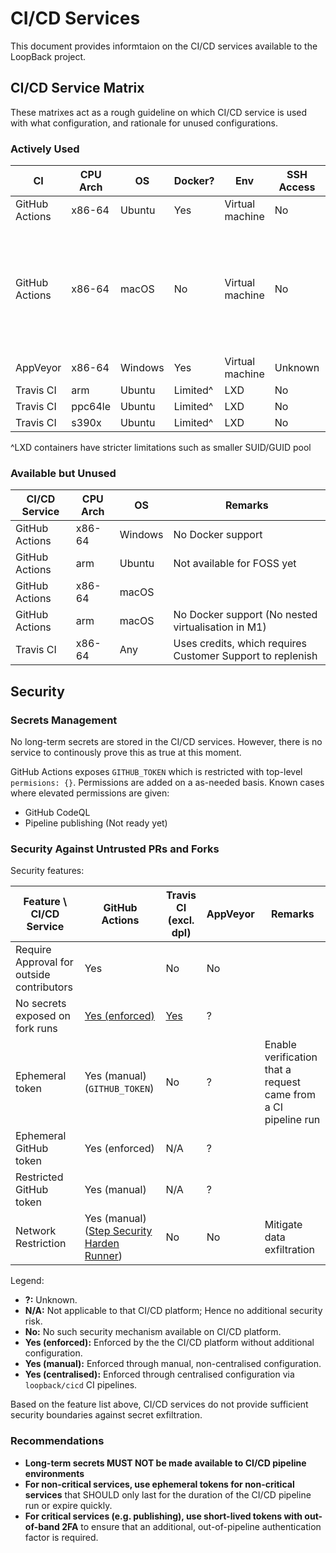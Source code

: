 # CI/CD Services

This document provides informtaion on the CI/CD services available to the LoopBack project.

## CI/CD Service Matrix

These matrixes act as a rough guideline on which CI/CD service is used with what configuration, and rationale for unused configurations.

### Actively Used

| CI             | CPU Arch | OS      | Docker?  | Env             | SSH Access | Remarks                                                                            |
|----------------|----------|---------|----------|-----------------|------------|------------------------------------------------------------------------------------|
| GitHub Actions | x86-64   | Ubuntu  | Yes      | Virtual machine | No         |                                                                                    |
| GitHub Actions | x86-64   | macOS   | No       | Virtual machine | No         | No Docker support OOTB (manual install too slow), hence not used by ORM connectors |
| AppVeyor       | x86-64   | Windows | Yes      | Virtual machine | Unknown    |                                                                                    |
| Travis CI      | arm      | Ubuntu  | Limited^ | LXD             | No         |                                                                                    |
| Travis CI      | ppc64le  | Ubuntu  | Limited^ | LXD             | No         |                                                                                    |
| Travis CI      | s390x    | Ubuntu  | Limited^ | LXD             | No         |                                                                                    |

^LXD containers have stricter limitations such as smaller SUID/GUID pool

### Available but Unused

| CI/CD Service  | CPU Arch | OS      | Remarks                                                    |
|----------------|----------|---------|------------------------------------------------------------|
| GitHub Actions | x86-64   | Windows | No Docker support                                          |
| GitHub Actions | arm      | Ubuntu  | Not available for FOSS yet                                 |
| GitHub Actions | x86-64   | macOS   |                                                            |
| GitHub Actions | arm      | macOS   | No Docker support (No nested virtualisation in M1)         |
| Travis CI      | x86-64   | Any     | Uses credits, which requires Customer Support to replenish |

## Security

### Secrets Management

No long-term secrets are stored in the CI/CD services. However, there is no service to continously prove this as true at this moment.

GitHub Actions exposes `GITHUB_TOKEN` which is restricted with top-level `permisions: {}`. Permissions are added on a as-needed basis. Known cases where elevated permissions are given:

- GitHub CodeQL
- Pipeline publishing (Not ready yet)

### Security Against Untrusted PRs and Forks

Security features:

| Feature \ CI/CD Service                   | GitHub Actions                                                                                                                                                                                                                               | Travis CI (excl. dpl)                                                                    | AppVeyor | Remarks                                                        |
|-------------------------------------------|----------------------------------------------------------------------------------------------------------------------------------------------------------------------------------------------------------------------------------------------|------------------------------------------------------------------------------------------|----------|----------------------------------------------------------------|
| Require Approval for outside contributors | Yes                                                                                                                                                                                                                                          | No                                                                                       | No       |                                                                |
| No secrets exposed on fork runs           | [Yes (enforced)](https://github.com/github/docs/blob/bc905e2b1be277e49445aa6ba80a2afc04b2cfc2/content/actions/security-for-github-actions/security-guides/security-hardening-for-github-actions.md#potential-impact-of-a-compromised-runner) | [Yes](https://changelog.travis-ci.com/git-repository-security-settings-for-forks-224005) | ?        |                                                                |
| Ephemeral token                           | Yes (manual) (`GITHUB_TOKEN`)                                                                                                                                                                                                                | No                                                                                       | ?        | Enable verification that a request came from a CI pipeline run |
| Ephemeral GitHub token                    | Yes (enforced)                                                                                                                                                                                                                               | N/A                                                                                      | ?        |                                                                |
| Restricted GitHub token                   | Yes (manual)                                                                                                                                                                                                                                 | N/A                                                                                      | ?        |                                                                |
| Network Restriction                       | Yes (manual) ([Step Security Harden Runner](https://github.com/step-security/harden-runner))                                                                                                                                                 | No                                                                                       | No       | Mitigate data exfiltration                                     |

Legend:
- **?:** Unknown.
- **N/A:** Not applicable to that CI/CD platform; Hence no additional security risk.
- **No:** No such security mechanism available on CI/CD platform.
- **Yes (enforced):** Enforced by the the CI/CD platform without additional configuration.
- **Yes (manual):** Enforced through manual, non-centralised configuration.
- **Yes (centralised):** Enforced through centralised configuration via `loopback/cicd` CI pipelines.

Based on the feature list above, CI/CD services do not provide sufficient security boundaries against secret exfiltration.

### Recommendations

- **Long-term secrets MUST NOT be made available to CI/CD pipeline environments**
- **For non-critical services, use ephemeral tokens for non-critical services** that SHOULD only last for the duration of the CI/CD pipeline run or expire quickly.
- **For critical services (e.g. publishing), use short-lived tokens with out-of-band 2FA** to ensure that an additional, out-of-pipeline authentication factor is required.
